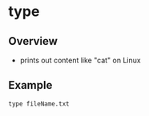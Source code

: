 # type

## Overview

* prints out content like "cat" on Linux

## Example

```
type fileName.txt
```
